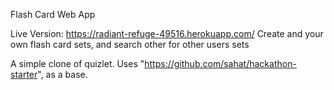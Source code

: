 Flash Card Web App

Live Version: https://radiant-refuge-49516.herokuapp.com/
Create and your own flash card sets, and search other for other users sets

A simple clone of quizlet.
Uses "https://github.com/sahat/hackathon-starter", as a base.
